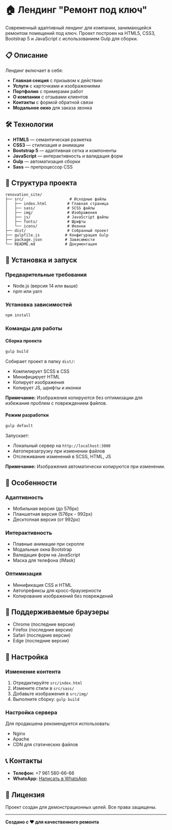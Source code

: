 # 🏠 Лендинг "Ремонт под ключ"

Современный адаптивный лендинг для компании, занимающейся ремонтом помещений под ключ. Проект построен на HTML5, CSS3, Bootstrap 5 и JavaScript с использованием Gulp для сборки.

## 📋 Описание

Лендинг включает в себя:

- **Главная секция** с призывом к действию
- **Услуги** с карточками и изображениями
- **Портфолио** с примерами работ
- **О компании** с отзывами клиентов
- **Контакты** с формой обратной связи
- **Модальное окно** для заказа звонка

## 🛠 Технологии

- **HTML5** — семантическая разметка
- **CSS3** — стилизация и анимации
- **Bootstrap 5** — адаптивная сетка и компоненты
- **JavaScript** — интерактивность и валидация форм
- **Gulp** — автоматизация сборки
- **Sass** — препроцессор CSS

## 📁 Структура проекта

```
renovation_site/
├── src/                    # Исходные файлы
│   ├── index.html         # Главная страница
│   ├── sass/              # SCSS файлы
│   ├── img/               # Изображения
│   ├── js/                # JavaScript файлы
│   ├── fonts/             # Шрифты
│   └── icons/             # Иконки
├── dist/                  # Собранный проект
├── gulpfile.js           # Конфигурация Gulp
├── package.json          # Зависимости
└── README.md             # Документация
```

## 🚀 Установка и запуск

### Предварительные требования

- Node.js (версия 14 или выше)
- npm или yarn

### Установка зависимостей

```bash
npm install
```

### Команды для работы

#### Сборка проекта

```bash
gulp build
```

Собирает проект в папку `dist/`:

- Компилирует SCSS в CSS
- Минифицирует HTML
- Копирует изображения
- Копирует JS, шрифты и иконки

**Примечание:** Изображения копируются без оптимизации для избежания проблем с повреждением файлов.

#### Режим разработки

```bash
gulp default
```

Запускает:

- Локальный сервер на `http://localhost:3000`
- Автоперезагрузку при изменении файлов
- Отслеживание изменений в SCSS, HTML, JS

**Примечание:** Изображения автоматически копируются при изменении.

## 🎨 Особенности

### Адаптивность

- Мобильная версия (до 576px)
- Планшетная версия (576px - 992px)
- Десктопная версия (от 992px)

### Интерактивность

- Плавные анимации при скролле
- Модальные окна Bootstrap
- Валидация форм на JavaScript
- Маска для телефона (IMask)

### Оптимизация

- Минификация CSS и HTML
- Автопрефиксы для кросс-браузерности
- Копирование изображений без повреждений

## 📱 Поддерживаемые браузеры

- Chrome (последние версии)
- Firefox (последние версии)
- Safari (последние версии)
- Edge (последние версии)

## 🔧 Настройка

### Изменение контента

1. Отредактируйте `src/index.html`
2. Измените стили в `src/sass/`
3. Добавьте изображения в `src/img/`
4. Выполните сборку: `gulp build`

### Настройка сервера

Для продакшена рекомендуется использовать:

- Nginx
- Apache
- CDN для статических файлов

## 📞 Контакты

- **Телефон:** +7 961 580-66-66
- **WhatsApp:** [Написать в WhatsApp](https://wa.me/79615806666)

## 📄 Лицензия

Проект создан для демонстрационных целей. Все права защищены.

---

**Создано с ❤️ для качественного ремонта**
